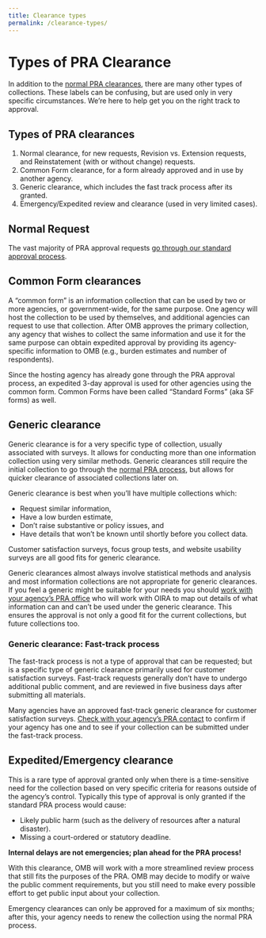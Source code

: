 ```yaml
---
title: Clearance types
permalink: /clearance-types/
---
```


# Types of PRA Clearance

In addition to the [normal PRA clearances]({{'/clearance-process/'|relative_url}}), there are many other types of collections.  These labels can be confusing, but are used only in very specific circumstances.  We’re here to help get you on the right track to approval.   

## Types of PRA clearances

1.	Normal clearance, for new requests, Revision vs. Extension requests, and Reinstatement (with or without change) requests.
2.	Common Form clearance, for a form already approved and in use by another agency.
3.	Generic clearance, which includes the fast track process after its granted.
4.	Emergency/Expedited review and clearance (used in very limited cases).


## Normal Request
The vast majority of PRA approval requests [go through our standard approval process]({{'/clearance-process/'|relative_url}}).

## Common Form clearances

A “common form” is an information collection that can be used by two or more agencies, or government-wide, for the same purpose. One agency will host the collection to be used by themselves, and additional agencies can request to use that collection.  After OMB approves the primary collection, any agency that wishes to collect the same information and use it for the same purpose can obtain expedited approval by providing its agency-specific information to OMB (e.g., burden estimates and number of respondents).  

Since the hosting agency has already gone through the PRA approval process, an expedited 3-day approval is used for other agencies using the common form. Common Forms have been called “Standard Forms” (aka SF forms) as well.

## Generic clearance

Generic clearance is for a very specific type of collection, usually associated with surveys. It allows for conducting more than one information collection using very similar methods. Generic clearances still require the initial collection to go through the [normal PRA process]({{'/clearance-process/'|relative_url}}), but allows for quicker clearance of associated collections later on.

Generic clearance is best when you’ll have multiple collections which:
* Request similar information,
* Have a low burden estimate,
* Don’t raise substantive or policy issues, and
* Have details that won’t be known until shortly before you collect data.

Customer satisfaction surveys, focus group tests, and website usability surveys are all good fits for generic clearance.

Generic clearances almost always involve statistical methods and analysis and most information collections are not appropriate for generic clearances.  If you feel a generic might be suitable for your needs you should [work with your agency’s PRA office]({{'/contact/'|relative_url}}) who will work with OIRA to map out details of what information can and can’t be used under the generic clearance. This ensures the approval is not only a good fit for the current collections, but future collections too.

### Generic clearance: Fast-track process

The fast-track process is not a type of approval that can be requested; but is a specific type of generic clearance primarily used for customer satisfaction surveys.  Fast-track requests generally don’t have to undergo additional public comment, and are reviewed in five business days after submitting all materials. 

Many agencies have an approved fast-track generic clearance for customer satisfaction surveys.  [Check with your agency’s PRA contact]({{'/contact/'|relative_url}}) to confirm if your agency has one and to see if your collection can be submitted under the fast-track process. 

## Expedited/Emergency clearance 

This is a rare type of approval granted only when there is a time-sensitive need for the collection based on very specific criteria for reasons outside of the agency’s control. Typically this type of approval is only granted if the standard PRA process would cause:

*	Likely public harm (such as the delivery of resources after a natural disaster).
*	Missing a court-ordered or statutory deadline.

**Internal delays are not emergencies; plan ahead for the PRA process!**   

With this clearance, OMB will work with a more streamlined review process that still fits the purposes of the PRA. OMB may decide to modify or waive the public comment requirements, but you still need to make every possible effort to get public input about your collection.  

Emergency clearances can only be approved for a maximum of six months; after this, your agency needs to renew the collection using the normal PRA process.


